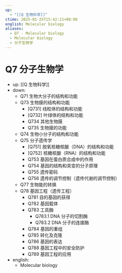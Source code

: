 ```yaml
---
up:
  - "[[Q 生物科学]]"
ctime: 2025-01-25T15:42:21+08:00
english: Molecular biology
aliases:
  - Q7 - Molecular biology
  - Molecular biology
  - 分子生物学
---
```


# Q7 分子生物学

- up: [[Q 生物科学]]
- down:
	- Q71 生物大分子的结构和功能
	- Q73 生物膜的结构和功能
		- [Q731] 线粒体的结构和功能
		- [Q732] 叶绿体的结构和功能
		- Q734 其他生物膜
		- Q735 生物膜的功能
	- Q74 生物小分子的结构和功能
	- Q75 分子遗传学
		- [Q751] 脱氧核糖核酸（DNA）的结构和功能
		- [Q752] 核糖核酸（RNA）的结构和功能
		- Q753 基因在蛋白质合成中的作用
		- Q754 基因的结构和突变的分子原理
		- Q755 遗传密码
		- Q756 遗传的调节控制（遗传代谢的调节控制）
	- Q77 生物能的转换
	- Q78 基因工程（遗传工程）
		- Q781 目的基因的获得
		- Q782 基因载体
		- Q783 工具酶
			- Q783.1 DNA 分子的切割酶
			- Q783.2 DNA 分子的连接酶
		- Q784 基因的重组
		- Q785 转化及克隆
		- Q786 基因的表达
		- Q788 基因工程中的安全防护
		- Q789 基因工程的应用
- english:
	- Molecular biology
